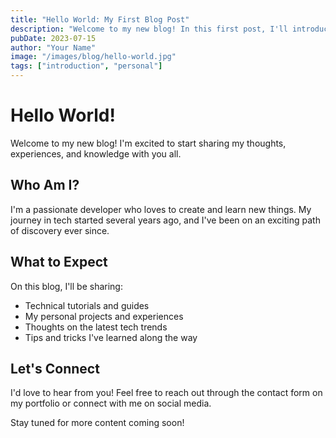 ```yaml
---
title: "Hello World: My First Blog Post"
description: "Welcome to my new blog! In this first post, I'll introduce myself and share what you can expect from this blog."
pubDate: 2023-07-15
author: "Your Name"
image: "/images/blog/hello-world.jpg"
tags: ["introduction", "personal"]
---
```


# Hello World!

Welcome to my new blog! I'm excited to start sharing my thoughts, experiences, and knowledge with you all.

## Who Am I?

I'm a passionate developer who loves to create and learn new things. My journey in tech started several years ago, and I've been on an exciting path of discovery ever since.

## What to Expect

On this blog, I'll be sharing:

- Technical tutorials and guides
- My personal projects and experiences
- Thoughts on the latest tech trends
- Tips and tricks I've learned along the way

## Let's Connect

I'd love to hear from you! Feel free to reach out through the contact form on my portfolio or connect with me on social media.

Stay tuned for more content coming soon! 